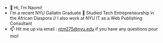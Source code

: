 - 👋 Hi, I’m Naomi! 
- I'm a recent NYU Gallatin Graduate 💜 Studied Tech Entrepreneurship in the African Diaspora // I also work at NYU IT as a Web Publishing Consultant 
- 📫 Hit me up via email : ntm275@nyu.edu if you have any questions pour moi! 
